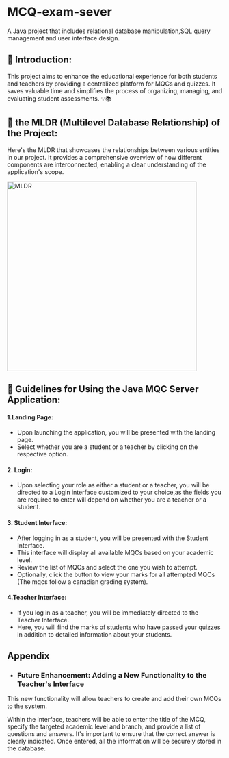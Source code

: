 
# MCQ-exam-sever

A Java project that includes relational database manipulation,SQL query management and user interface design.




## 🚀 Introduction:

This project aims to enhance the educational experience for both students and teachers by providing a centralized platform for MQCs and quizzes. It saves valuable time and simplifies the process of organizing, managing, and evaluating student assessments. 💡📚



## 📃 the MLDR (Multilevel Database Relationship) of the Project:

Here's the MLDR that showcases the relationships between various entities in our project. It provides a comprehensive overview of how different components are interconnected, enabling a clear understanding of the application's scope.

<img width="443" alt="MLDR" src="https://github.com/HafsaTATA/MCQ-exam-sever/assets/120058921/bfa87594-9250-4e7c-b310-fb0e2cb45591">


## 🔑 Guidelines for Using the Java MQC Server Application:

#### 1.Landing Page: 
- Upon launching the application, you will be presented with the landing page.
- Select whether you are a student or a teacher by clicking on the respective option.

#### 2. Login:
- Upon selecting your role as either a student or a teacher, you will be directed to a Login interface customized to your choice,as the fields you are required to enter will depend on whether you are a teacher or a student. 

#### 3. Student Interface:
- After logging in as a student, you will be presented with the Student Interface.
- This interface will display all available MQCs based on your academic level.
- Review the list of MQCs and select the one you wish to attempt.
- Optionally, click the button to view your marks for all attempted MQCs (The mqcs follow a canadian grading system).

#### 4.Teacher Interface:
- If you log in as a teacher, you will be immediately directed to the Teacher Interface.
- Here, you will find the marks of students who have passed your quizzes in addition to detailed information about your students.





## Appendix
 - ### Future Enhancement: Adding a New Functionality to the Teacher's Interface

This new functionality will allow teachers to create and add their own MCQs to the system.

Within the interface, teachers will be able to enter the title of the MCQ, specify the targeted academic level and branch, and provide a list of questions and answers. It's important to ensure that the correct answer is clearly indicated. Once entered, all the information will be securely stored in the database.


